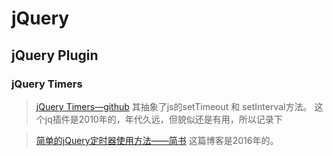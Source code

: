 # jQuery 

## jQuery Plugin

### jQuery Timers

> [jQuery Timers—github](https://github.com/patryk/jquery.timers)  其抽象了js的setTimeout 和 setInterval方法。
这个jq插件是2010年的，年代久远，但貌似还是有用，所以记录下

> [简单的jQuery定时器使用方法——简书](https://www.jianshu.com/p/6a8ce88c7f02)  这篇博客是2016年的。

